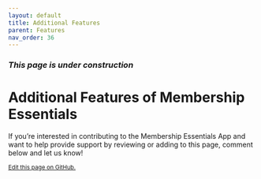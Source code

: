```yaml
---
layout: default
title: Additional Features
parent: Features
nav_order: 36
---
```


### *This page is under construction* 

# Additional Features of Membership Essentials

If you’re interested in contributing to the Membership Essentials App and want to help provide support by reviewing or adding to this page, comment below and let us know!

<footer>
      <a href="https://github.com/SFDO-Community-Sprints/MembershipSchemaAndBenefits-Documentation/edit/main/docs/Features/Additional-Features.md" style="font-size: smaller;">Edit this page on GitHub.</a>
</footer>
